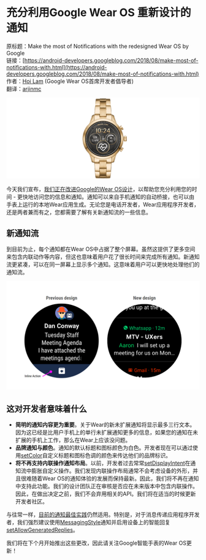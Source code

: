 # 充分利用Google Wear OS 重新设计的通知

原标题：Make the most of Notifications with the redesigned Wear OS by Google  
链接：[https://android-developers.googleblog.com/2018/08/make-most-of-notifications-with.html](https://android-developers.googleblog.com/2018/08/make-most-of-notifications-with.html)  
作者：[Hoi Lam](https://twitter.com/hoitab) (Google Wear OS首席开发者倡导者)  
翻译：[arjinmc](https://github.com/arjinmc)  

![img](../images/2018.8.29.1.gif)  

今天我们宣布，[我们正在改进Google的Wear OS设计](https://blog.google/products/wear-os/wear-os-google-health-and-help-are-just-swipe-away)，以帮助您充分利用您的时间 - 更快地访问您的信息和通知。通知可以来自手机通知的自动桥接，也可以由手表上运行的本地Wear应用生成。无论您是电话开发者，Wear应用程序开发者，还是两者兼而有之，您都需要了解有关新通知流的一些信息。

## 新通知流

到目前为止，每个通知都在Wear OS中占据了整个屏幕。虽然这提供了更多空间来包含内联动作等内容，但这也意味着用户花了很长时间来完成所有通知。新通知流更紧凑，可以在同一屏幕上显示多个通知。这意味着用户可以更快地处理他们的通知流。

![img](../images/2018.8.29.2.png)  

## 这对开发者意味着什么

* <strong>简明的通知内容更为重要</strong>。关于Wear的新未扩展通知将显示最多三行文本。因为这已经是比用户手机上的单行未扩展通知更多的信息，如果您的通知在未扩展的手机上工作，那么在Wear上应该没问题。
* <strong>品牌通知与颜色</strong>。通知的默认标题和图标颜色为白色。开发者现在可以通过使用[setColor](https://developer.android.com/reference/android/support/v4/app/NotificationCompat.Builder.html#setColor(int))自定义标题和图标色调的颜色来传达他们的品牌标识。
* <strong>将不再支持内联操作通知布局</strong>。以前，开发者过去常常[setDisplayIntent](https://developer.android.com/reference/android/support/v4/app/NotificationCompat.Action.WearableExtender.html#setHintDisplayActionInline(boolean))在通知流中膨胀自定义操作。我们发现内联操作布局通常不会考虑设备的外形，并且很难随着Wear OS的通知体验的发展而保持最新。因此，我们将不再在通知中支持此功能。我们的设计团队正在审核是否应在未来版本中包含内联操作。因此，在做出决定之前，我们不会弃用相关的API。我们将在适当的时候更新开发者社区。

与往常一样，[目前的通知最佳实践](https://developer.android.com/distribute/best-practices/engage/rich-notifications#best-practices)仍然适用。特别是，对于消息传递应用程序开发者，我们强烈建议使用[MessagingStyle](https://developer.android.com/training/wearables/notifications/noti-styles#messaging-style)通知并启用设备上的智能回复[setAllowGeneratedReplies](https://developer.android.com/reference/android/support/v4/app/NotificationCompat.Action.Builder#setAllowGeneratedReplies(boolean))。

我们将在下个月开始推出这些更改，因此请关注Google智能手表的Wear OS更新！